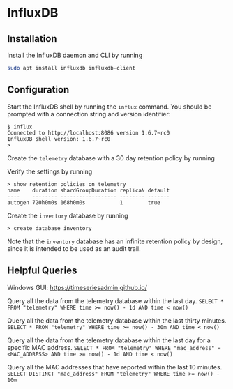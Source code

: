 # InfluxDB

## Installation

Install the InfluxDB daemon and CLI by running

```bash
sudo apt install influxdb influxdb-client
```

## Configuration

Start the InfluxDB shell by running the `influx` command. You should be prompted
with a connection string and version identifier:

```<open influx terminal>
$ influx
Connected to http://localhost:8086 version 1.6.7~rc0
InfluxDB shell version: 1.6.7~rc0
>
```

Create the `telemetry` database with a 30 day retention policy by running

Verify the settings by running

```<influx terminal>
> show retention policies on telemetry
name    duration shardGroupDuration replicaN default
----    -------- ------------------ -------- -------
autogen 720h0m0s 168h0m0s           1        true
```

Create the `inventory` database by running

```<influx terminal>
> create database inventory
```

Note that the `inventory` database has an infinite retention policy by design,
since it is intended to be used as an audit trail.

## Helpful Queries

Windows GUI: <https://timeseriesadmin.github.io/>

Query all the data from the telemetry database within the last day.
`SELECT * FROM "telemetry" WHERE time >= now() - 1d AND time < now()`

Query all the data from the telemetry database within the last thirty minutes.
`SELECT * FROM "telemetry" WHERE time >= now() - 30m AND time < now()`

Query all the data from the telemetry database within the last day for a specific MAC address.
`SELECT * FROM "telemetry" WHERE "mac_address" = <MAC_ADDRESS> AND time >= now() - 1d AND time < now()`

Query all the MAC addresses that have reported within the last 10 minutes.
`SELECT DISTINCT "mac_address" FROM "telemetry" WHERE time >= now() - 10m`
